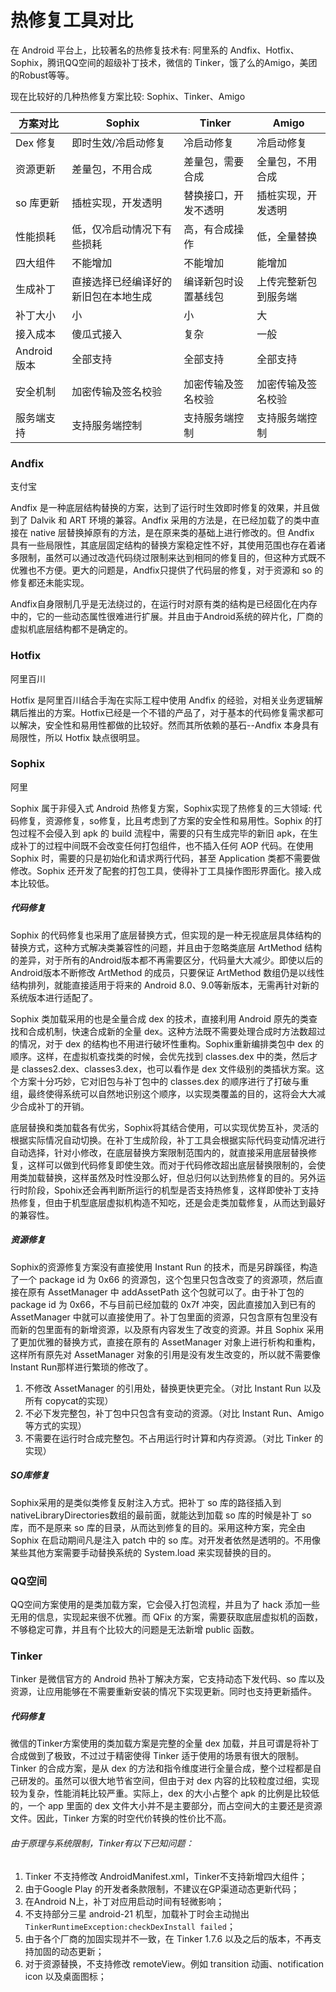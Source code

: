 # 热修复工具对比

在 Android 平台上，比较著名的热修复技术有: 阿里系的 Andfix、Hotfix、Sophix，腾讯QQ空间的超级补丁技术，微信的 Tinker，饿了么的Amigo，美团的Robust等等。

现在比较好的几种热修复方案比较: Sophix、Tinker、Amigo

| 方案对比    | Sophix                               | Tinker               | Amigo                |
| ----------- | ------------------------------------ | -------------------- | -------------------- |
| Dex 修复    | 即时生效/冷启动修复                  | 冷启动修复           | 冷启动修复           |
| 资源更新    | 差量包，不用合成                     | 差量包，需要合成     | 全量包，不用合成     |
| so 库更新   | 插桩实现，开发透明                   | 替换接口，开发不透明 | 插桩实现，开发透明   |
| 性能损耗    | 低，仅冷启动情况下有些损耗           | 高，有合成操作       | 低，全量替换         |
| 四大组件    | 不能增加                             | 不能增加             | 能增加               |
| 生成补丁    | 直接选择已经编译好的新旧包在本地生成 | 编译新包时设置基线包 | 上传完整新包到服务端 |
| 补丁大小    | 小                                   | 小                   | 大                   |
| 接入成本    | 傻瓜式接入                           | 复杂                 | 一般                 |
| Android版本 | 全部支持                             | 全部支持             | 全部支持             |
| 安全机制    | 加密传输及签名校验                   | 加密传输及签名校验   | 加密传输及签名校验   |
| 服务端支持  | 支持服务端控制                       | 支持服务端控制       | 支持服务端控制       |


### Andfix

 支付宝

 Andfix 是一种底层结构替换的方案，达到了运行时生效即时修复的效果，并且做到了 Dalvik 和 ART 环境的兼容。Andfix 采用的方法是，在已经加载了的类中直接在 native 层替换掉原有的方法，是在原来类的基础上进行修改的。但 Andfix 具有一些局限性，其底层固定结构的替换方案稳定性不好，其使用范围也存在着诸多限制，虽然可以通过改造代码绕过限制来达到相同的修复目的，但这种方式既不优雅也不方便。更大的问题是，Andfix只提供了代码层的修复，对于资源和 so 的修复都还未能实现。

 Andfix自身限制几乎是无法绕过的，在运行时对原有类的结构是已经固化在内存中的，它的一些动态属性很难进行扩展。并且由于Android系统的碎片化，厂商的虚拟机底层结构都不是确定的。

 ### Hotfix

 阿里百川

Hotfix 是阿里百川结合手淘在实际工程中使用 Andfix 的经验，对相关业务逻辑解耦后推出的方案。Hotfix已经是一个不错的产品了，对于基本的代码修复需求都可以解决，安全性和易用性都做的比较好。然而其所依赖的基石--Andfix 本身具有局限性，所以 Hotfix 缺点很明显。

### Sophix

阿里

Sophix 属于非侵入式 Android 热修复方案，Sophix实现了热修复的三大领域: 代码修复，资源修复，so修复，比且考虑到了方案的安全性和易用性。Sophix 的打包过程不会侵入到 apk 的 build 流程中，需要的只有生成完毕的新旧 apk，在生成补丁的过程中间既不会改变任何打包组件，也不插入任何 AOP 代码。在使用 Sophix 时，需要的只是初始化和请求两行代码，甚至 Application 类都不需要做修改。Sophix 还开发了配套的打包工具，使得补丁工具操作图形界面化。接入成本比较低。

##### 代码修复

Sophix 的代码修复也采用了底层替换方式，但实现的是一种无视底层具体结构的替换方式，这种方式解决类兼容性的问题，并且由于忽略类底层 ArtMethod 结构的差异，对于所有的Android版本都不再需要区分，代码量大大减少。即使以后的Android版本不断修改 ArtMethod 的成员，只要保证 ArtMethod 数组仍是以线性结构排列，就能直接适用于将来的 Android 8.0、9.0等新版本，无需再针对新的系统版本进行适配了。

Sophix 类加载采用的也是全量合成 dex 的技术，直接利用 Android 原先的类查找和合成机制，快速合成新的全量 dex。这种方法既不需要处理合成时方法数超过的情况，对于 dex 的结构也不用进行破坏性重构。Sophix重新编排类包中 dex 的顺序。这样，在虚拟机查找类的时候，会优先找到 classes.dex 中的类，然后才是 classes2.dex、classes3.dex，也可以看作是 dex 文件级别的类插状方案。这个方案十分巧妙，它对旧包与补丁包中的 classes.dex 的顺序进行了打破与重组，最终使得系统可以自然地识别这个顺序，以实现类覆盖的目的，这将会大大减少合成补丁的开销。

底层替换和类加载各有优劣，Sophix将其结合使用，可以实现优势互补，灵活的根据实际情况自动切换。在补丁生成阶段，补丁工具会根据实际代码变动情况进行自动选择，针对小修改，在底层替换方案限制范围内的，就直接采用底层替换修复，这样可以做到代码修复即使生效。而对于代码修改超出底层替换限制的，会使用类加载替换，这样虽然及时性没那么好，但总归何以达到热修复的目的。另外运行时阶段，Spohix还会再判断所运行的机型是否支持热修复，这样即使补丁支持热修复，但由于机型底层虚拟机构造不知吃，还是会走类加载修复，从而达到最好的兼容性。

##### 资源修复

Sophix的资源修复方案没有直接使用 Instant Run 的技术，而是另辟蹊径，构造了一个 package id 为 0x66 的资源包，这个包里只包含改变了的资源项，然后直接在原有 AssetManager 中 addAssetPath 这个包就可以了。由于补丁包的 package id 为 0x66，不与目前已经加载的 0x7f 冲突，因此直接加入到已有的 AssetManager 中就可以直接使用了。补丁包里面的资源，只包含原有包里没有而新的包里面有的新增资源，以及原有内容发生了改变的资源。并且 Sophix 采用了更加优雅的替换方式，直接在原有的 AssetManager 对象上进行析构和重构，这样所有原先对 AssetManager 对象的引用是没有发生改变的，所以就不需要像 Instant Run那样进行繁琐的修改了。

 1. 不修改 AssetManager 的引用处，替换更快更完全。（对比 Instant Run 以及所有 copycat的实现）
 2. 不必下发完整包，补丁包中只包含有变动的资源。（对比 Instant Run、Amigo 等方式的实现）
 3. 不需要在运行时合成完整包。不占用运行时计算和内存资源。（对比 Tinker 的实现）

##### SO库修复

Sophix采用的是类似类修复反射注入方式。把补丁 so 库的路径插入到 nativeLibraryDirectories数组的最前面，就能达到加载 so 库的时候是补丁 so 库，而不是原来 so 库的目录，从而达到修复的目的。采用这种方案，完全由 Sophix 在启动期间凡是注入 patch 中的 so 库。对开发者依然是透明的。不用像某些其他方案需要手动替换系统的 System.load 来实现替换的目的。

### QQ空间

QQ空间方案使用的是类加载方案，它会侵入打包流程，并且为了 hack 添加一些无用的信息，实现起来很不优雅。而 QFix 的方案，需要获取底层虚拟机的函数，不够稳定可靠，并且有个比较大的问题是无法新增 public 函数。

### Tinker

Tinker 是微信官方的 Android 热补丁解决方案，它支持动态下发代码、so 库以及资源，让应用能够在不需要重新安装的情况下实现更新。同时也支持更新插件。

##### 代码修复
微信的Tinker方案使用的类加载方案是完整的全量 dex 加载，并且可谓是将补丁合成做到了极致，不过过于精密使得 Tinker 适于使用的场景有很大的限制。Tinker 的合成方案，是从 dex 的方法和指令维度进行全量合成，整个过程都是自己研发的。虽然可以很大地节省空间，但由于对 dex 内容的比较粒度过细，实现较为复杂，性能消耗比较严重。实际上，dex 的大小占整个 apk 的比例是比较低的，一个 app 里面的 dex 文件大小并不是主要部分，而占空间大的主要还是资源文件。因此，Tinker 方案的时空代价转换的性价比不高。

###### 由于原理与系统限制，Tinker有以下已知问题：
 1. Tinker 不支持修改 AndroidManifest.xml，Tinker不支持新增四大组件；
 2. 由于Google Play 的开发者条款限制，不建议在GP渠道动态更新代码；
 3. 在Android N上，补丁对应用启动时间有轻微影响；
 4. 不支持部分三星 android-21 机型，加载补丁时会主动抛出 `TinkerRuntimeException:checkDexInstall failed`；
 5. 由于各个厂商的加固实现并不一致，在 Tinker 1.7.6 以及之后的版本，不再支持加固的动态更新；
 6. 对于资源替换，不支持修改 remoteView。例如 transition 动画、notification icon 以及桌面图标；
